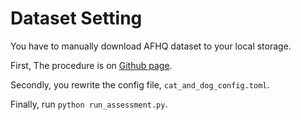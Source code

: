 # Dataset Setting

You have to manually download AFHQ dataset to your local storage.

First, The procedure is on [Github page](https://github.com/clovaai/stargan-v2/blob/master/README.md#animal-faces-hq-dataset-afhq).

Secondly, you rewrite the config file, `cat_and_dog_config.toml`.

Finally, run `python run_assessment.py`.